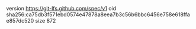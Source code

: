 version https://git-lfs.github.com/spec/v1
oid sha256:ca75db3f571ebd0574e47878a8eea7b3c56b6bbc6456e758e618ffae857dc520
size 872
